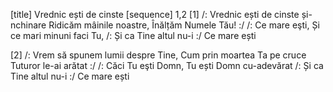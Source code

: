 [title] Vrednic ești de cinste
[sequence] 1,2
[1]
/: Vrednic ești de cinste și-nchinare
Ridicăm mâinile noastre,
Înălțăm Numele Tău! :/
/: Ce mare eşti,
Și ce mari minuni faci Tu,
/: Și ca Tine altul nu-i :/ Ce mare ești

[2]
/: Vrem să spunem lumii despre Tine,
Cum prin moartea Ta pe cruce
Tuturor le-ai arătat :/
/: Căci Tu eşti Domn,
Tu ești Domn cu-adevărat
/: Și ca Tine altul nu-i :/ Ce mare ești

